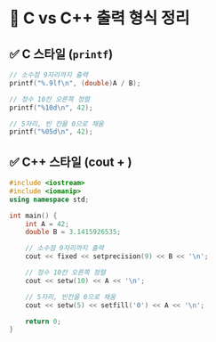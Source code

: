 # 📌 C vs C++ 출력 형식 정리

## ✅ C 스타일 (`printf`)
```c
// 소수점 9자리까지 출력
printf("%.9lf\n", (double)A / B);

// 정수 10칸 오른쪽 정렬
printf("%10d\n", 42);

// 5자리, 빈 칸을 0으로 채움
printf("%05d\n", 42);
```

## ✅ C++ 스타일 (cout + <iomanip>)
```cpp
#include <iostream>
#include <iomanip>
using namespace std;

int main() {
    int A = 42;
    double B = 3.1415926535;

    // 소수점 9자리까지 출력
    cout << fixed << setprecision(9) << B << '\n';

    // 정수 10칸 오른쪽 정렬
    cout << setw(10) << A << '\n';

    // 5자리, 빈칸을 0으로 채움
    cout << setw(5) << setfill('0') << A << '\n';

    return 0;
}
```
